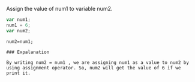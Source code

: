 Assign the value of num1 to variable num2.

```javascript
var num1;
num1 = 6;
var num2;
```

```solution
num2=num1;

### Expalanation

By writing num2 = num1 , we are assigning num1 as a value to num2 by using assignment operator. So, num2 will get the value of 6 if we print it.
```
